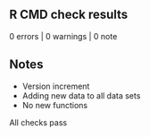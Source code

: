 ## R CMD check results

0 errors | 0 warnings | 0 note

## Notes

* Version increment
* Adding new data to all data sets
* No new functions

All checks pass

